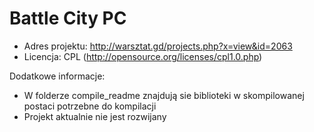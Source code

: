 Battle City PC
==============

* Adres projektu: http://warsztat.gd/projects.php?x=view&id=2063
* Licencja: CPL (http://opensource.org/licenses/cpl1.0.php)


Dodatkowe informacje:

* W folderze compile_readme znajdują sie biblioteki w skompilowanej postaci potrzebne do kompilacji
* Projekt aktualnie nie jest rozwijany
